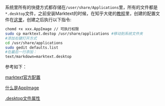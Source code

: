 系统里所有的快捷方式都存储在`/user/share/Applications`里，所有的文件都是`*.desktop`文件，之前安装Marktext的时候，在知乎大佬的[教程](https://zhuanlan.zhihu.com/p/555479039)里，创建的配置文件在[这里](/tips/marktext.desktop)，创建之后执行以下指令:

```bash
chomd +x xxx.AppImage // 可执行权限
sudo cp marktext.destop /usr/share/applications #移动到系统文件夹
#添加右键打开方式
cd /usr/share/applications
sudo gedit defaults.list
#在最后一行添加：
text/markdown=marktext.desktop
```

参考如下：

[marktext官方配置](https://github.com/marktext/marktext/blob/develop/resources/linux/marktext.desktop)

[什么是AppImage](https://blog.csdn.net/aboutmn/article/details/87254930)

[.desktop文件属性](/tips/desktop-nature.md)
